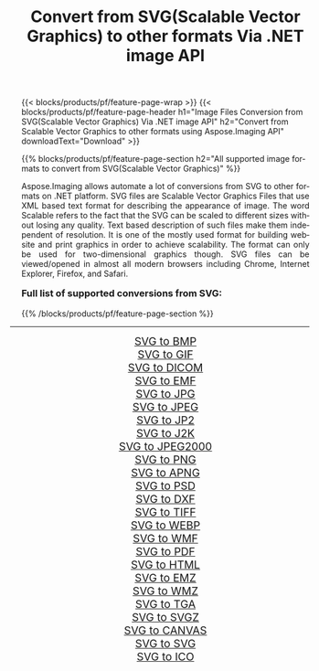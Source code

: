 ﻿---
title: Convert from SVG(Scalable Vector Graphics) to other formats Via .NET image API 
weight: 3920
url: /net/conversion/from/svg/ 
lang: en
langdirlevel: 2
locales: zh-hans,ja,it,ru,de,es,fr,nl,id,lt,pl,pt,vi,tr,ko,zh-hant,ar,hi,th,sv,cs,uk,he
description: Using Aspose.Imaging for .NET you can easily convert from SVG(Scalable Vector Graphics) to other formats
---

{{< blocks/products/pf/feature-page-wrap >}}
{{< blocks/products/pf/feature-page-header h1="Image Files Conversion from SVG(Scalable Vector Graphics) Via .NET image API" h2="Convert from Scalable Vector Graphics to other formats using Aspose.Imaging API" downloadText="Download" >}}


{{% blocks/products/pf/feature-page-section  h2="All supported image formats to convert from SVG(Scalable Vector Graphics)" %}}
<p align=justify>Aspose.Imaging allows automate a lot of conversions from SVG to other formats on .NET platform. SVG files are Scalable Vector Graphics Files that use XML based text format for describing the appearance of image. The word Scalable refers to the fact that the SVG can be scaled to different sizes without losing any quality. Text based description of such files make them independent of resolution. It is one of the mostly used format for building website and print graphics in order to achieve scalability. The format can only be used for two-dimensional graphics though. SVG files can be viewed/opened in almost all modern browsers including Chrome, Internet Explorer, Firefox, and Safari.</p>
<h3 style="margin-top:16px;">
Full list of supported conversions from SVG:
</h3>
{{% /blocks/products/pf/feature-page-section %}}
<div class="container-fluid productfamilypage bg-gray">
    <div class="convertypes bg-gray agp-content section">
        <div class="container">
		<hr style="margin-left:-20px;"/>
		<div class="row other-converters" style="gap: 10px;font-size: 19px;text-align:center;">
		    <div class='col-md-3 other-converter remove-lp remove-rp'><a href="/imaging/net/conversion/svg-to-bmp/" style="padding:15px;">SVG to BMP</a></div><div class='col-md-3 other-converter remove-lp remove-rp'><a href="/imaging/net/conversion/svg-to-gif/" style="padding:15px;">SVG to GIF</a></div><div class='col-md-3 other-converter remove-lp remove-rp'><a href="/imaging/net/conversion/svg-to-dicom/" style="padding:15px;">SVG to DICOM</a></div><div class='col-md-3 other-converter remove-lp remove-rp'><a href="/imaging/net/conversion/svg-to-emf/" style="padding:15px;">SVG to EMF</a></div><div class='col-md-3 other-converter remove-lp remove-rp'><a href="/imaging/net/conversion/svg-to-jpg/" style="padding:15px;">SVG to JPG</a></div><div class='col-md-3 other-converter remove-lp remove-rp'><a href="/imaging/net/conversion/svg-to-jpeg/" style="padding:15px;">SVG to JPEG</a></div><div class='col-md-3 other-converter remove-lp remove-rp'><a href="/imaging/net/conversion/svg-to-jp2/" style="padding:15px;">SVG to JP2</a></div><div class='col-md-3 other-converter remove-lp remove-rp'><a href="/imaging/net/conversion/svg-to-j2k/" style="padding:15px;">SVG to J2K</a></div><div class='col-md-3 other-converter remove-lp remove-rp'><a href="/imaging/net/conversion/svg-to-jpeg2000/" style="padding:15px;">SVG to JPEG2000</a></div><div class='col-md-3 other-converter remove-lp remove-rp'><a href="/imaging/net/conversion/svg-to-png/" style="padding:15px;">SVG to PNG</a></div><div class='col-md-3 other-converter remove-lp remove-rp'><a href="/imaging/net/conversion/svg-to-apng/" style="padding:15px;">SVG to APNG</a></div><div class='col-md-3 other-converter remove-lp remove-rp'><a href="/imaging/net/conversion/svg-to-psd/" style="padding:15px;">SVG to PSD</a></div><div class='col-md-3 other-converter remove-lp remove-rp'><a href="/imaging/net/conversion/svg-to-dxf/" style="padding:15px;">SVG to DXF</a></div><div class='col-md-3 other-converter remove-lp remove-rp'><a href="/imaging/net/conversion/svg-to-tiff/" style="padding:15px;">SVG to TIFF</a></div><div class='col-md-3 other-converter remove-lp remove-rp'><a href="/imaging/net/conversion/svg-to-webp/" style="padding:15px;">SVG to WEBP</a></div><div class='col-md-3 other-converter remove-lp remove-rp'><a href="/imaging/net/conversion/svg-to-wmf/" style="padding:15px;">SVG to WMF</a></div><div class='col-md-3 other-converter remove-lp remove-rp'><a href="/imaging/net/conversion/svg-to-pdf/" style="padding:15px;">SVG to PDF</a></div><div class='col-md-3 other-converter remove-lp remove-rp'><a href="/imaging/net/conversion/svg-to-html/" style="padding:15px;">SVG to HTML</a></div><div class='col-md-3 other-converter remove-lp remove-rp'><a href="/imaging/net/conversion/svg-to-emz/" style="padding:15px;">SVG to EMZ</a></div><div class='col-md-3 other-converter remove-lp remove-rp'><a href="/imaging/net/conversion/svg-to-wmz/" style="padding:15px;">SVG to WMZ</a></div><div class='col-md-3 other-converter remove-lp remove-rp'><a href="/imaging/net/conversion/svg-to-tga/" style="padding:15px;">SVG to TGA</a></div><div class='col-md-3 other-converter remove-lp remove-rp'><a href="/imaging/net/conversion/svg-to-svgz/" style="padding:15px;">SVG to SVGZ</a></div><div class='col-md-3 other-converter remove-lp remove-rp'><a href="/imaging/net/conversion/svg-to-canvas/" style="padding:15px;">SVG to CANVAS</a></div><div class='col-md-3 other-converter remove-lp remove-rp'><a href="/imaging/net/conversion/svg-to-svg/" style="padding:15px;">SVG to SVG</a></div><div class='col-md-3 other-converter remove-lp remove-rp'><a href="/imaging/net/conversion/svg-to-ico/" style="padding:15px;">SVG to ICO</a></div>
                </div>
        </div>
    </div>
</div>
<br/>

